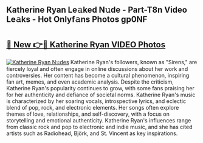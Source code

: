 ## Katherine Ryan Le𝚊ked N𝚞de - Part-T8n Video Le𝚊ks - Hot Onlyf𝚊ns Photos gp0NF

# <h2><a href="http://ab75870.deff.icu/?id=Katherine+Ryan">🔗 New 👉🔴 Katherine Ryan VIDEO Photos</a></h2>

[![Katherine Ryan N𝚞des](https://i.imgur.com/rIISA9y.gif)](http://ab75870.deff.icu/?id=Katherine+Ryan)
Katherine Ryan's followers, known as "Sirens," are fiercely loyal and often engage in online discussions about her work and controversies. Her content has become a cultural phenomenon, inspiring fan art, memes, and even academic analysis. Despite the criticism, Katherine Ryan's popularity continues to grow, with some fans praising her for her authenticity and defiance of societal norms. Katherine Ryan's music is characterized by her soaring vocals, introspective lyrics, and eclectic blend of pop, rock, and electronic elements. Her songs often explore themes of love, relationships, and self-discovery, with a focus on storytelling and emotional authenticity. Katherine Ryan's influences range from classic rock and pop to electronic and indie music, and she has cited artists such as Radiohead, Björk, and St. Vincent as key inspirations.
